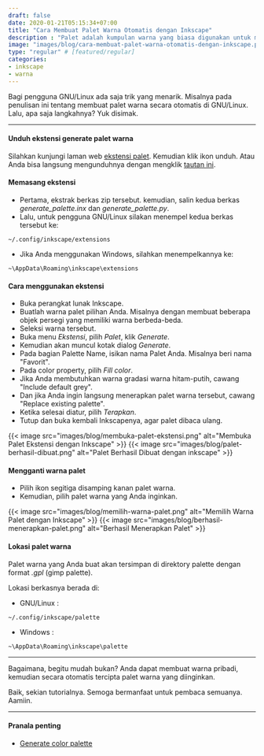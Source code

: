 ```yaml
---
draft: false
date: 2020-01-21T05:15:34+07:00
title: "Cara Membuat Palet Warna Otomatis dengan Inkscape"
description : "Palet adalah kumpulan warna yang biasa digunakan untuk mewarnai objek agar lebih cepat dan mudah. Tahukah anda membuat palet warna sendiri dengan inkscape? Ternyata caranya seperti ini."
image: "images/blog/cara-membuat-palet-warna-otomatis-dengan-inkscape.png"
type: "regular" # [featured/regular]
categories:
- inkscape
- warna
---
```


Bagi pengguna GNU/Linux ada saja trik yang menarik. Misalnya pada penulisan ini tentang membuat palet warna secara otomatis di GNU/Linux. Lalu, apa saja langkahnya? Yuk disimak.

***

#### Unduh ekstensi generate palet warna

Silahkan kunjungi laman web [ekstensi palet](https://inkscape.org/~olibia/%E2%98%85generate-palette-extension). Kemudian klik ikon unduh. Atau Anda bisa langsung mengunduhnya dengan mengklik [tautan ini](https://inkscape.org/gallery/item/11353/inkscape-generate-palette_RZJsY7R.zip).

#### Memasang ekstensi

* Pertama, ekstrak berkas zip tersebut. kemudian, salin kedua berkas *generate_palette.inx* dan *generate_palette.py*.
* Lalu, untuk pengguna GNU/Linux silakan menempel kedua berkas tersebut ke:

```
~/.config/inkscape/extensions
```

* Jika Anda menggunakan Windows, silahkan menempelkannya ke:

```
~\AppData\Roaming\inkscape\extensions
```

#### Cara menggunakan ekstensi

* Buka perangkat lunak Inkscape.
* Buatlah warna palet pilihan Anda. Misalnya dengan membuat beberapa objek persegi yang memiliki warna berbeda-beda.
* Seleksi warna tersebut.
* Buka menu *Ekstensi*, pilih *Palet*, klik *Generate*.
* Kemudian akan muncul kotak dialog *Generate*.
* Pada bagian Palette Name, isikan nama Palet Anda. Misalnya beri nama "Favorit".
* Pada color property, pilih *Fill color*.
* Jika Anda membutuhkan warna gradasi warna hitam-putih, cawang "Include default grey".
* Dan jika Anda ingin langsung menerapkan palet warna tersebut, cawang "Replace existing palette".
* Ketika selesai diatur, pilih *Terapkan*.
* Tutup dan buka kembali Inkscapenya, agar palet dibaca ulang.

{{< image src="images/blog/membuka-palet-ekstensi.png" alt="Membuka Palet Ekstensi dengan Inkscape" >}}
{{< image src="images/blog/palet-berhasil-dibuat.png" alt="Palet Berhasil Dibuat dengan inkscape" >}}

#### Mengganti warna palet

* Pilih ikon segitiga disamping kanan palet warna.
* Kemudian, pilih palet warna yang Anda inginkan.

{{< image src="images/blog/memilih-warna-palet.png" alt="Memilih Warna Palet dengan Inkscape" >}}
{{< image src="images/blog/berhasil-menerapkan-palet.png" alt="Berhasil Menerapkan Palet" >}}

#### Lokasi palet warna

Palet warna yang Anda buat akan tersimpan di direktory palette dengan format *.gpl* (gimp palette).

Lokasi berkasnya berada di:

* GNU/Linux :

```
~/.config/inkscape/palette
```
* Windows :
```
~\AppData\Roaming\inkscape\palette
```

***

Bagaimana, begitu mudah bukan? Anda dapat membuat warna pribadi, kemudian secara otomatis tercipta palet warna yang diinginkan.

Baik, sekian tutorialnya. Semoga bermanfaat untuk pembaca semuanya. Aamiin.

***

#### Pranala penting

* [Generate color palette](https://github.com/olibia/inkscape-generate-palette)
